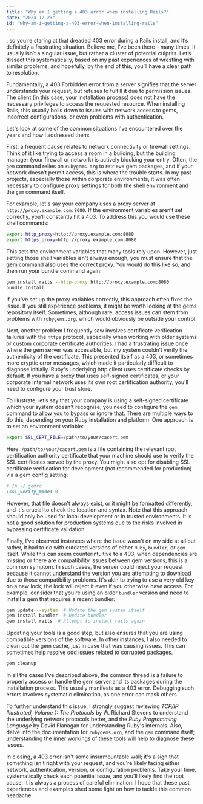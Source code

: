 ```yaml
---
title: "Why am I getting a 403 error when installing Rails?"
date: "2024-12-23"
id: "why-am-i-getting-a-403-error-when-installing-rails"
---
```


, so you’re staring at that dreaded 403 error during a Rails install, and it’s definitely a frustrating situation. Believe me, I’ve been there – many times. It usually isn’t a singular issue, but rather a cluster of potential culprits. Let’s dissect this systematically, based on my past experiences of wrestling with similar problems, and hopefully, by the end of this, you’ll have a clear path to resolution.

Fundamentally, a 403 Forbidden error from a server signifies that the server understands your request, but refuses to fulfill it due to permission issues. The client (in this case, your installation process) does not have the necessary privileges to access the requested resource. When installing Rails, this usually boils down to issues with network access to gems, incorrect configurations, or even problems with authentication.

Let's look at some of the common situations I've encountered over the years and how I addressed them:

First, a frequent cause relates to network connectivity or firewall settings. Think of it like trying to access a room in a building, but the building manager (your firewall or network) is actively blocking your entry. Often, the `gem` command relies on `rubygems.org` to retrieve gem packages, and if your network doesn’t permit access, this is where the trouble starts. In my past projects, especially those within corporate environments, it was often necessary to configure proxy settings for both the shell environment and the `gem` command itself.

For example, let's say your company uses a proxy server at `http://proxy.example.com:8080`. If the environment variables aren’t set correctly, you’ll constantly hit a 403. To address this you would use these shell commands:

```bash
export http_proxy=http://proxy.example.com:8080
export https_proxy=http://proxy.example.com:8080
```

This sets the environment variables that many tools rely upon. However, just setting those shell variables isn't always enough, you must ensure that the gem command also uses the correct proxy. You would do this like so, and then run your bundle command again:

```bash
gem install rails --http-proxy http://proxy.example.com:8080
bundle install
```

If you've set up the proxy variables correctly, this approach often fixes the issue. If you still experience problems, it might be worth looking at the gems repository itself. Sometimes, although rare, access issues can stem from problems with `rubygems.org`, which would obviously be outside your control.

Next, another problem I frequently saw involves certificate verification failures with the `https` protocol, especially when working with older systems or custom corporate certificate authorities. I had a frustrating issue once where the gem server was accessible, but my system couldn’t verify the authenticity of the certificate. This presented itself as a 403, or sometimes more cryptic error messages, which made it particularly difficult to diagnose initially. Ruby's underlying http client uses certificate checks by default. If you have a proxy that uses self-signed certificates, or your corporate internal network uses its own root certification authority, you'll need to configure your trust store.

To illustrate, let’s say that your company is using a self-signed certificate which your system doesn't recognise, you need to configure the `gem` command to allow you to bypass or ignore that. There are multiple ways to do this, depending on your Ruby installation and platform. One approach is to set an environment variable:

```bash
export SSL_CERT_FILE=/path/to/your/cacert.pem
```

Here, `/path/to/your/cacert.pem` is a file containing the relevant root certification authority certificate that your machine should use to verify the SSL certificates served by the proxy. You might also opt for disabling SSL certificate verification for development (not recommended for production) via a gem config setting:

```ruby
# In ~/.gemrc
:ssl_verify_mode: 0
```

However, that file doesn't always exist, or it might be formatted differently, and it's crucial to check the location and syntax. Note that this approach should only be used for local development or in trusted environments. It is not a good solution for production systems due to the risks involved in bypassing certificate validation.

Finally, I've observed instances where the issue wasn't on my side at all but rather, it had to do with outdated versions of either `Ruby`, `bundler`, or `gem` itself. While this can seem counterintuitive to a 403, when dependencies are missing or there are compatibility issues between gem versions, this is a common symptom. In such cases, the server could reject your request because it cannot understand the version you are attempting to download due to those compatibility problems. It's akin to trying to use a very old key on a new lock; the lock will reject it even if you otherwise have access. For example, consider that you’re using an older `bundler` version and need to install a gem that requires a recent bundler:

```bash
gem update --system  # Update the gem system itself
gem install bundler  # Update bundler
gem install rails  # Attempt to install rails again
```

Updating your tools is a good step, but also ensures that you are using compatible versions of the software. In other instances, I also needed to clean out the gem cache, just in case that was causing issues. This can sometimes help resolve odd issues related to corrupted packages.

```bash
gem cleanup
```

In all the cases I've described above, the common thread is a failure to properly access or handle the gem server and its packages during the installation process. This usually manifests as a 403 error. Debugging such errors involves systematic elimination, as one error can mask others.

To further understand this issue, I strongly suggest reviewing *TCP/IP Illustrated, Volume 1: The Protocols* by W. Richard Stevens to understand the underlying network protocols better, and the *Ruby Programming Language* by David Flanagan for understanding Ruby's internals. Also, delve into the documentation for `rubygems.org`, and the `gem` command itself; understanding the inner workings of these tools will help to diagnose these issues.

In closing, a 403 error isn't some insurmountable wall; it's a sign that something isn't right with your request, and you're likely facing either network, authentication, version, or configuration problems. Take your time, systematically check each potential issue, and you'll likely find the root cause. It is always a process of careful elimination. I hope that these past experiences and examples shed some light on how to tackle this common headache.
